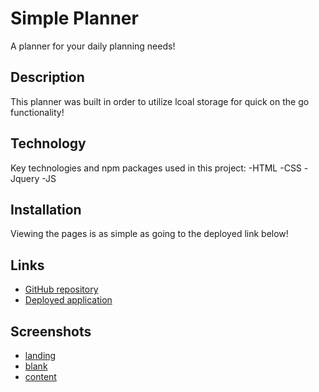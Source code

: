 # Simple Planner
A planner for your daily planning needs!

## Description
This planner was built in order to utilize lcoal storage for quick on the go functionality!

## Technology
Key technologies and npm packages used in this project:
-HTML
-CSS
-Jquery
-JS

## Installation
Viewing the pages is as simple as going to the deployed link below!

## Links
- [GitHub repository](https://github.com/kekehua/Simple-Planner)
- [Deployed application]( https://kekehua.github.io/Simple-Planner/)

## Screenshots

- [landing](./assets/images/landing.png)
- [blank](./assets/images/blank.png)
- [content](./assets/images/with%20item.png)
